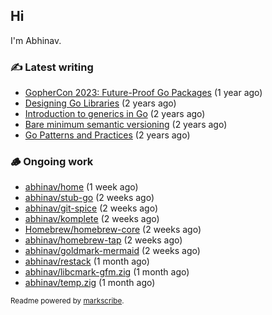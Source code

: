 ## Hi

I'm Abhinav.

### ✍️ Latest writing


- [GopherCon 2023: Future-Proof Go Packages](https://abhinavg.net/2023/09/27/future-proof-packages/) (1 year ago)
- [Designing Go Libraries](https://abhinavg.net/2022/12/06/designing-go-libraries/) (2 years ago)
- [Introduction to generics in Go](https://abhinavg.net/2022/11/23/generics-intro/) (2 years ago)
- [Bare minimum semantic versioning](https://abhinavg.net/2022/11/07/semver/) (2 years ago)
- [Go Patterns and Practices](https://abhinavg.net/2022/09/19/go-patterns-and-practices-talk/) (2 years ago)

### 🪵 Ongoing work


- [abhinav/home](https://github.com/abhinav/home) (1 week ago)
- [abhinav/stub-go](https://github.com/abhinav/stub-go) (2 weeks ago)
- [abhinav/git-spice](https://github.com/abhinav/git-spice) (2 weeks ago)
- [abhinav/komplete](https://github.com/abhinav/komplete) (2 weeks ago)
- [Homebrew/homebrew-core](https://github.com/Homebrew/homebrew-core) (2 weeks ago)
- [abhinav/homebrew-tap](https://github.com/abhinav/homebrew-tap) (2 weeks ago)
- [abhinav/goldmark-mermaid](https://github.com/abhinav/goldmark-mermaid) (2 weeks ago)
- [abhinav/restack](https://github.com/abhinav/restack) (1 month ago)
- [abhinav/libcmark-gfm.zig](https://github.com/abhinav/libcmark-gfm.zig) (1 month ago)
- [abhinav/temp.zig](https://github.com/abhinav/temp.zig) (1 month ago)

<sub>Readme powered by [markscribe](https://github.com/muesli/markscribe).</sub>
